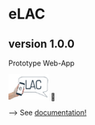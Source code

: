 # eLAC
## version 1.0.0


Prototype Web-App

<img src="docs/logo.png" width ="80" height ="50"/> 🙊 

--> See [documentation!](https://pbd84.github.io/eLAC/)

